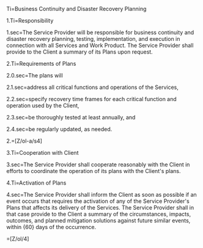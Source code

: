 Ti=Business Continuity and Disaster Recovery Planning

1.Ti=Responsibility

1.sec=The Service Provider will be responsible for business continuity and disaster recovery planning, testing, implementation, and execution in connection with all Services and Work Product. The Service Provider shall provide to the Client a summary of its Plans upon request.

2.Ti=Requirements of Plans

2.0.sec=The plans will

2.1.sec=address all critical functions and operations of the Services,

2.2.sec=specify recovery time frames for each critical function and operation used by the Client,

2.3.sec=be thoroughly tested at least annually, and

2.4.sec=be regularly updated, as needed.

2.=[Z/ol-a/s4]

3.Ti=Cooperation with Client

3.sec=The Service Provider shall cooperate reasonably with the Client in efforts to coordinate the operation of its plans with the Client's plans.

4.Ti=Activation of Plans

4.sec=The Service Provider shall inform the Client as soon as possible if an event occurs that requires the activation of any of the Service Provider's Plans that affects its delivery of the Services. The Service Provider shall in that case provide to the Client a summary of the circumstances, impacts, outcomes, and planned mitigation solutions against future similar events, within {60} days of the occurrence.

=[Z/ol/4]
